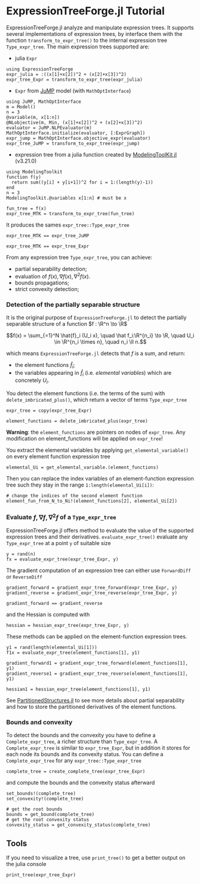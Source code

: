 # ExpressionTreeForge.jl Tutorial

ExpressionTreeForge.jl analyze and manipulate expression trees.
It supports several implementations of expression trees, by interface them with the function `transform_to_expr_tree()` to the internal expression tree `Type_expr_tree`.
The main expression trees supported are:
- julia `Expr`
```@example ExpressionTreeForge
using ExpressionTreeForge
expr_julia = :((x[1]+x[2])^2 + (x[2]+x[3])^2)
expr_tree_Expr = transform_to_expr_tree(expr_julia)
```
- `Expr` from [JuMP](https://github.com/jump-dev/JuMP.jl) model (with `MathOptInterface`)
```@example ExpressionTreeForge
using JuMP, MathOptInterface
m = Model()
n = 3
@variable(m, x[1:n])
@NLobjective(m, Min, (x[1]+x[2])^2 + (x[2]+x[3])^2)
evaluator = JuMP.NLPEvaluator(m)
MathOptInterface.initialize(evaluator, [:ExprGraph])
expr_jump = MathOptInterface.objective_expr(evaluator)
expr_tree_JuMP = transform_to_expr_tree(expr_jump)
```
- expression tree from a julia function created by [ModelingToolKit.jl](https://github.com/SciML/ModelingToolkit.jl/) (v3.21.0)
```@example ExpressionTreeForge
using ModelingToolkit
function f(y)    
  return sum((y[i] + y[i+1])^2 for i = 1:(length(y)-1))
end
n = 3
ModelingToolkit.@variables x[1:n] # must be x

fun_tree = f(x)
expr_tree_MTK = transform_to_expr_tree(fun_tree)
```

It produces the sames `expr_tree::Type_expr_tree`
```@example ExpressionTreeForge
expr_tree_MTK == expr_tree_JuMP
```

```@example ExpressionTreeForge
expr_tree_MTK == expr_tree_Expr
```

From any expression tree `Type_expr_tree`, you can achieve:
- partial separability detection;
- evaluation of $f(x), \nabla f(x), \nabla^2 f(x)$.
- bounds propagations;
- strict convexity detection;


### Detection of the partially separable structure
It is the original purpose of `ExpressionTreeForge.jl` to detect the partially separable structure of a function $f : \R^n \to \R$
```math
f(x) = \sum_{=1}^N \hat{f}_i (U_i x), \quad \hat f_i:\R^{n_i} \to \R, \quad U_i \in \R^{n_i \times n}, \quad n_i \ll n.
```
which means `ExpressionTreeForge.jl` detects that $f$ is a sum, and return:
- the element functions $\hat{f}_i$;
- the variables appearing in $\hat{f}_i$ (i.e. *elemental variables*) which are concretely $U_i$.

You detect the element functions (i.e. the terms of the sum) with `delete_imbricated_plus()`, which return a vector of terms `Type_expr_tree`
```@example ExpressionTreeForge
expr_tree = copy(expr_tree_Expr)

element_functions = delete_imbricated_plus(expr_tree)
```
**Warning**: the `element_functions` are pointers on nodes of `expr_tree`. Any modification on element_functions will be applied on `expr_tree`!

You extract the elemental variables by applying `get_elemental_variable()` on every element function expression tree
```@example ExpressionTreeForge
elemental_Ui = get_elemental_variable.(element_functions)
```

Then you can replace the index variables of an element-function expression tree such they stay in the range `1:length(elemental_Ui[i])`:
```@example ExpressionTreeForge
# change the indices of the second element function
element_fun_from_N_to_Ni!(element_functions[2], elemental_Ui[2])
```

### Evaluate $f, \nabla f, \nabla^2 f$ of a `Type_expr_tree`
ExpressionTreeForge.jl offers method to evaluate the value of the supported expression trees and their derivatives.
`evaluate_expr_tree()` evaluate any `Type_expr_tree` at a point `y` of suitable size
```@example ExpressionTreeForge
y = rand(n)
fx = evaluate_expr_tree(expr_tree_Expr, y)
```
The gradient computation of an expression tree can either use `ForwardDiff` or `ReverseDiff`
```@example ExpressionTreeForge
gradient_forward = gradient_expr_tree_forward(expr_tree_Expr, y)
gradient_reverse = gradient_expr_tree_reverse(expr_tree_Expr, y)
```
```@example ExpressionTreeForge
gradient_forward == gradient_reverse
```
and the Hessian is computed with
```@example ExpressionTreeForge
hessian = hessian_expr_tree(expr_tree_Expr, y)
```

These methods can be applied on the element-function expression trees.
```
y1 = rand(length(elemental_Ui[1]))
f1x = evaluate_expr_tree(element_functions[1], y1)

gradient_forward1 = gradient_expr_tree_forward(element_functions[1], y1)
gradient_reverse1 = gradient_expr_tree_reverse(element_functions[1], y1)

hessian1 = hessian_expr_tree(element_functions[1], y1)
```
See [PartitionedStructures.jl](https://github.com/JuliaSmoothOptimizers/PartitionedStructures.jl) to see more details about partial separability and how to store the partitioned derivatives of the element functions.

### Bounds and convexity
To detect the bounds and the convexity you have to define a `Complete_expr_tree`, a richer structure than `Type_expr_tree`.
A `Complete_expr_tree` is similar to `expr_tree_Expr`, but in addition it stores for each node its bounds and its convexity status.
You can define a `Complete_expr_tree` for any `expr_tree::Type_expr_tree`
```@example ExpressionTreeForge
complete_tree = create_complete_tree(expr_tree_Expr)
```
and compute the bounds and the convexity status afterward
```@example ExpressionTreeForge
set_bounds!(complete_tree)
set_convexity!(complete_tree)

# get the root bounds
bounds = get_bound(complete_tree)
# get the root convexity status
convexity_status = get_convexity_status(complete_tree)
```

## Tools 
If you need to visualize a tree, use `print_tree()` to get a better output on the julia console
```@example ExpressionTreeForge
print_tree(expr_tree_Expr)
```